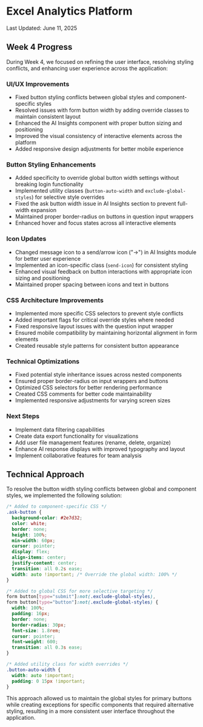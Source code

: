 # Excel Analytics Platform

Last Updated: June 11, 2025

## Week 4 Progress

During Week 4, we focused on refining the user interface, resolving styling conflicts, and enhancing user experience across the application:

### UI/UX Improvements
- Fixed button styling conflicts between global styles and component-specific styles
- Resolved issues with form button width by adding override classes to maintain consistent layout
- Enhanced the AI Insights component with proper button sizing and positioning
- Improved the visual consistency of interactive elements across the platform
- Added responsive design adjustments for better mobile experience

### Button Styling Enhancements
- Added specificity to override global button width settings without breaking login functionality
- Implemented utility classes (`button-auto-width` and `exclude-global-styles`) for selective style overrides
- Fixed the ask button width issue in AI Insights section to prevent full-width expansion
- Maintained proper border-radius on buttons in question input wrappers
- Enhanced hover and focus states across all interactive elements

### Icon Updates
- Changed message icon to a send/arrow icon ("→") in AI Insights module for better user experience
- Implemented an icon-specific class (`send-icon`) for consistent styling
- Enhanced visual feedback on button interactions with appropriate icon sizing and positioning
- Maintained proper spacing between icons and text in buttons

### CSS Architecture Improvements
- Implemented more specific CSS selectors to prevent style conflicts
- Added important flags for critical override styles where needed
- Fixed responsive layout issues with the question input wrapper
- Ensured mobile compatibility by maintaining horizontal alignment in form elements
- Created reusable style patterns for consistent button appearance

### Technical Optimizations
- Fixed potential style inheritance issues across nested components
- Ensured proper border-radius on input wrappers and buttons
- Optimized CSS selectors for better rendering performance
- Created CSS comments for better code maintainability
- Implemented responsive adjustments for varying screen sizes

### Next Steps
- Implement data filtering capabilities
- Create data export functionality for visualizations
- Add user file management features (rename, delete, organize)
- Enhance AI response displays with improved typography and layout
- Implement collaborative features for team analysis

## Technical Approach

To resolve the button width styling conflicts between global and component styles, we implemented the following solution:

```css
/* Added to component-specific CSS */
.ask-button {
  background-color: #2e7d32;
  color: white;
  border: none;
  height: 100%;
  min-width: 60px;
  cursor: pointer;
  display: flex;
  align-items: center;
  justify-content: center;
  transition: all 0.2s ease;
  width: auto !important; /* Override the global width: 100% */
}

/* Added to global CSS for more selective targeting */
form button[type="submit"]:not(.exclude-global-styles), 
form button[type="button"]:not(.exclude-global-styles) {
  width: 100%;
  padding: 16px;
  border: none;
  border-radius: 30px;
  font-size: 1.8rem;
  cursor: pointer;
  font-weight: 600;
  transition: all 0.3s ease;
}

/* Added utility class for width overrides */
.button-auto-width {
  width: auto !important;
  padding: 0 15px !important;
}
```

This approach allowed us to maintain the global styles for primary buttons while creating exceptions for specific components that required alternative styling, resulting in a more consistent user interface throughout the application.
